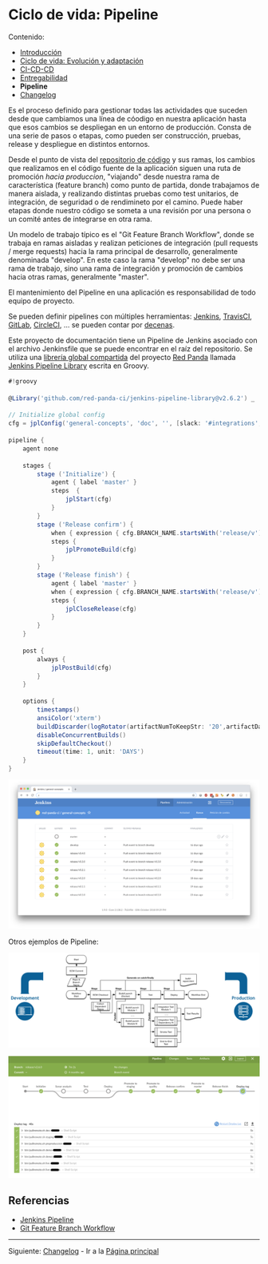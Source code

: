 # Ciclo de vida: Pipeline

Contenido:

- [Introducción](../application-lifecicle.md)
- [Ciclo de vida: Evolución y adaptación](al-evolution-and-adaptation.md)
- [CI-CD-CD](al-cicdcd.md)
- [Entregabilidad](al-releaseability.md)
- **Pipeline**
- [Changelog](al-changelog.md)

Es el proceso definido para gestionar todas las actividades que suceden desde que cambiamos una línea de cóodigo en nuestra aplicación hasta que esos cambios se despliegan en un entorno de producción. Consta de una serie de pasos o etapas, como pueden ser construcción, pruebas, release y despliegue en distintos entornos.

Desde el punto de vista del [repositorio de código](../repositories.md) y sus ramas, los cambios que realizamos en el código fuente de la aplicación siguen una ruta de promoción _hacia produccion_, "viajando" desde nuestra rama de característica (feature branch) como punto de partida, donde trabajamos de manera aislada, y realizando distintas pruebas como test unitarios, de integración, de seguridad o de rendimineto por el camino. Puede haber etapas donde nuestro código se someta a una revisión por una persona o un comité antes de integrarse en otra rama.

Un modelo de trabajo típico es el "Git Feature Branch Workflow", donde se trabaja en ramas aisladas y realizan peticiones de integración (pull requests / merge requests) hacia la rama principal de desarrollo, generalmente denominada "develop". En este caso la rama "develop" no debe ser una rama de trabajo, sino una rama de integración y promoción de cambios hacia otras ramas, generalmente "master".

El mantenimiento del Pipeline en una aplicación es responsabilidad de todo equipo de proyecto.

Se pueden definir pipelines con múltiples herramientas: [Jenkins](https://jenkins.io/), [TravisCI](https://travis-ci.org/), [GitLab](https://docs.gitlab.com/ee/ci/), [CircleCI](https://circleci.com/), ... se pueden contar por [decenas](https://stackify.com/top-continuous-integration-tools/).

Este proyecto de documentación tiene un Pipeline de Jenkins asociado con el archivo Jenkinsfile que se puede encontrar en el raíz del repositorio. Se utiliza una [librería global compartida](https://jenkins.io/doc/book/pipeline/shared-libraries/) del proyecto [Red Panda](https://github.com/red-panda-ci) llamada [Jenkins Pipeline Library](https://github.com/red-panda-ci/jenkins-pipeline-library) escrita en Groovy.

```groovy
#!groovy

@Library('github.com/red-panda-ci/jenkins-pipeline-library@v2.6.2') _

// Initialize global config
cfg = jplConfig('general-concepts', 'doc', '', [slack: '#integrations', email:'redpandaci+general-concepts@gmail.com'])

pipeline {
    agent none

    stages {
        stage ('Initialize') {
            agent { label 'master' }
            steps  {
                jplStart(cfg)
            }
        }
        stage ('Release confirm') {
            when { expression { cfg.BRANCH_NAME.startsWith('release/v') || cfg.BRANCH_NAME.startsWith('hotfix/v') } }
            steps {
                jplPromoteBuild(cfg)
            }
        }
        stage ('Release finish') {
            agent { label 'master' }
            when { expression { cfg.BRANCH_NAME.startsWith('release/v') || cfg.BRANCH_NAME.startsWith('hotfix/v') } }
            steps {
                jplCloseRelease(cfg)
            }
        }
    }

    post {
        always {
            jplPostBuild(cfg)
        }
    }

    options {
        timestamps()
        ansiColor('xterm')
        buildDiscarder(logRotator(artifactNumToKeepStr: '20',artifactDaysToKeepStr: '30'))
        disableConcurrentBuilds()
        skipDefaultCheckout()
        timeout(time: 1, unit: 'DAYS')
    }
}
```

![Pipeline del proyecto](img/general-concepts-pipeline.png?raw=true "Pipeline del proyecto")

Otros ejemplos de Pipeline:

![Ejemplo de Pipeline](img/realworld-pipeline-flow.png?raw=true "Ejemplo de Pipeline")

![Ejemplo de Pipeline con Jenkins](img/jenkins-pipeline-example.png?raw=true "Ejemplo de Pipeline con Jemnkins")

## Referencias

- [Jenkins Pipeline](https://jenkins.io/doc/book/pipeline/)
- [Git Feature Branch Workflow](https://www.atlassian.com/git/tutorials/comparing-workflows/feature-branch-workflow)

---

Siguiente: [Changelog](al-changelog.md) - Ir a la [Página principal](../toc.md)
